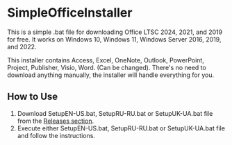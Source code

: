 # SimpleOfficeInstaller
This is a simple .bat file for downloading Office LTSC 2024, 2021, and 2019 for free. 
It works on Windows 10, Windows 11, Windows Server 2016, 2019, and 2022.

This installer contains Access, Excel, OneNote, Outlook, PowerPoint, Project, Publisher, Visio, Word. (Can be changed). 
There's no need to download anything manually, the installer will handle everything for you.

## How to Use
1. Download SetupEN-US.bat, SetupRU-RU.bat or SetupUK-UA.bat file from the [Releases section](https://github.com/MaximeriX/SimpleOfficeInstaller/releases/tag/Release1.0.6).
2. Execute either SetupEN-US.bat, SetupRU-RU.bat or SetupUK-UA.bat file and follow the instructions.
